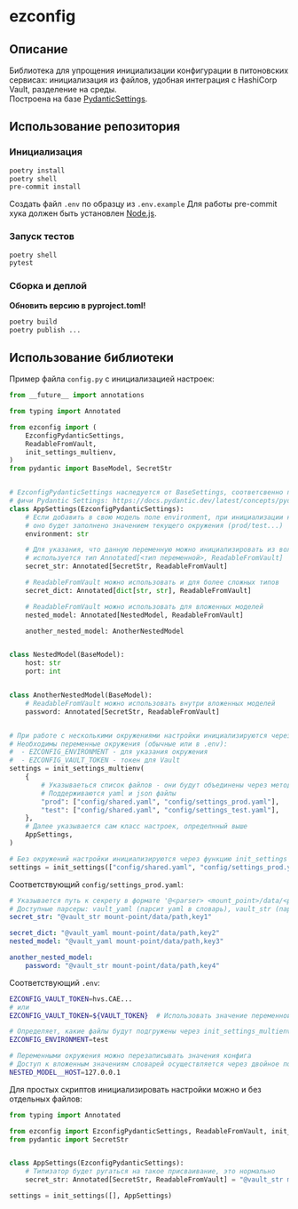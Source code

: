 # ezconfig

## Описание

Библиотека для упрощения инициализации конфигурации в питоновских сервисах: инициализация из файлов, удобная интеграция с  HashiCorp Vault, разделение на среды.  
Построена на базе [PydanticSettings](https://docs.pydantic.dev/latest/concepts/pydantic_settings/).

## Использование репозитория

### Инициализация

```bash
poetry install
poetry shell
pre-commit install
```

Cоздать файл `.env` по образцу из `.env.example`
Для работы pre-commit хука должен быть установлен [Node.js](https://nodejs.org/en/download/package-manager).

### Запуск тестов

```bash
poetry shell
pytest
```

### Сборка и деплой

**Обновить версию в pyproject.toml!**

```bash
poetry build
poetry publish ...
```

## Использование библиотеки

Пример файла `config.py` с инициализацией настроек:

```python
from __future__ import annotations

from typing import Annotated

from ezconfig import (
    EzconfigPydanticSettings,
    ReadableFromVault,
    init_settings_multienv,
)
from pydantic import BaseModel, SecretStr


# EzconfigPydanticSettings наследуется от BaseSettings, соответсвенно поддерживает все
# фичи Pydantic Settings: https://docs.pydantic.dev/latest/concepts/pydantic_settings/
class AppSettings(EzconfigPydanticSettings):
    # Если добавить в свою модель поле environment, при инициализации настроек
    # оно будет заполнено значением текущего окружения (prod/test...)
    environment: str

    # Для указания, что данную переменную можно инициализировать из волта,
    # используется тип Annotated[<тип переменной>, ReadableFromVault]
    secret_str: Annotated[SecretStr, ReadableFromVault]

    # ReadableFromVault можно использовать и для более сложных типов
    secret_dict: Annotated[dict[str, str], ReadableFromVault]

    # ReadableFromVault можно использовать для вложенных моделей
    nested_model: Annotated[NestedModel, ReadableFromVault]

    another_nested_model: AnotherNestedModel


class NestedModel(BaseModel):
    host: str
    port: int


class AnotherNestedModel(BaseModel):
    # ReadableFromVault можно использовать внутри вложенных моделей
    password: Annotated[SecretStr, ReadableFromVault]


# При работе с несколькими окружениями настройки инициализируются через функцию init_settings_multienv
# Необходимы переменные окружения (обычные или в .env):
#  - EZCONFIG_ENVIRONMENT - для указания окружения
#  - EZCONFIG_VAULT_TOKEN - токен для Vault
settings = init_settings_multienv(
    {
        # Указываеться список файлов - они будут объединены через метод update() питоновского словаря, слева направо
        # Поддерживаются yaml и json файлы
        "prod": ["config/shared.yaml", "config/settings_prod.yaml"],
        "test": ["config/shared.yaml", "config/settings_test.yaml"],
    },
    # Далее указывается сам класс настроек, определнный выше
    AppSettings,
)

# Без окружений настройки инициализируются через функцию init_settings
settings = init_settings(["config/shared.yaml", "config/settings_prod.yaml"], AppSettings)
```

Соответствующий `config/settings_prod.yaml`:
```yaml
# Указывается путь к секрету в формате '@<parser> <mount_point>/data/<path>,<key>'
# Доступные парсеры: vault_yaml (парсит yaml в словарь), vault_str (парсит строку)
secret_str: "@vault_str mount-point/data/path,key1"

secret_dict: "@vault_yaml mount-point/data/path,key2"
nested_model: "@vault_yaml mount-point/data/path,key3"

another_nested_model:
	password: "@vault_str mount-point/data/path,key4"
```

Соответствующий `.env`:
```bash
EZCONFIG_VAULT_TOKEN=hvs.CAE...
# или
EZCONFIG_VAULT_TOKEN=${VAULT_TOKEN}  # Использовать значение переменной VAULT_TOKEN

# Определяет, какие файлы будут подгружены через init_settings_multienv
EZCONFIG_ENVIRONMENT=test

# Переменными окружения можно перезаписывать значения конфига
# Доступ к вложенным значениям словарей осуществляется через двойное подчеркивание
NESTED_MODEL__HOST=127.0.0.1
```

Для простых скриптов инициализировать настройки можно и без отдельных файлов:
```python
from typing import Annotated

from ezconfig import EzconfigPydanticSettings, ReadableFromVault, init_settings
from pydantic import SecretStr


class AppSettings(EzconfigPydanticSettings):
    # Типизатор будет ругаться на такое присваивание, это нормально
    secret_str: Annotated[SecretStr, ReadableFromVault] = "@vault_str mount-point/data/path,key1"  # type: ignore

settings = init_settings([], AppSettings)
```
